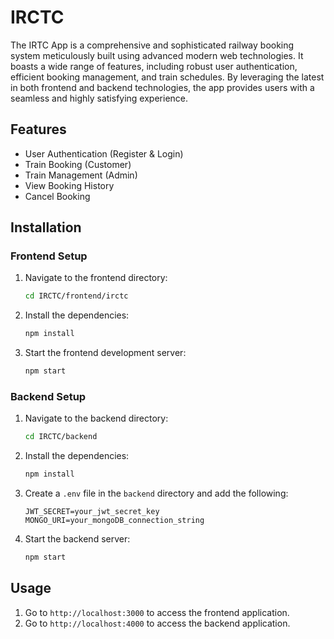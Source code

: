 # IRCTC

The IRTC App is a comprehensive and sophisticated railway booking system meticulously built using advanced modern web technologies. It boasts a wide range of features, including robust user authentication, efficient booking management, and train schedules. By leveraging the latest in both frontend and backend technologies, the app provides users with a seamless and highly satisfying experience.

## Features

- User Authentication (Register & Login)
- Train Booking (Customer)
- Train Management (Admin)
- View Booking History
- Cancel Booking

## Installation

### Frontend Setup

1. Navigate to the frontend directory:
   ```bash
   cd IRCTC/frontend/irctc
   ```
2. Install the dependencies:
   ```bash
   npm install
   ```
3. Start the frontend development server:
   ```bash
   npm start
   ```

### Backend Setup

1. Navigate to the backend directory:
   ```bash
   cd IRCTC/backend
   ```
2. Install the dependencies:
   ```bash
   npm install
   ```
3. Create a `.env` file in the `backend` directory and add the following:
   ```
   JWT_SECRET=your_jwt_secret_key
   MONGO_URI=your_mongoDB_connection_string
   ```
4. Start the backend server:
   ```bash
   npm start
   ```

## Usage

1. Go to `http://localhost:3000` to access the frontend application.
2. Go to `http://localhost:4000` to access the backend application.
